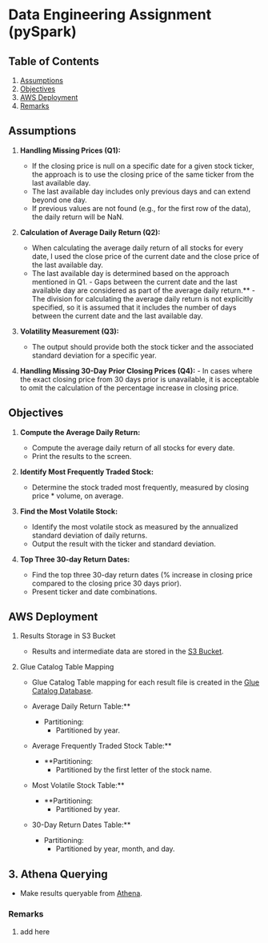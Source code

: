 # Data Engineering Assignment (pySpark)

## Table of Contents
1. [Assumptions](#assumptions)
2. [Objectives](#objectives)
3. [AWS Deployment](#aws-deployment)
4. [Remarks](#remarks)

## Assumptions
1. **Handling Missing Prices (Q1):**
   - If the closing price is null on a specific date for a given stock ticker, the approach is to use the closing price of the same ticker from the last available day.
   - The last available day includes only previous days and can extend beyond one day.
   - If previous values are not found (e.g., for the first row of the data), the daily return will be NaN.

2. **Calculation of Average Daily Return (Q2):**
   - When calculating the average daily return of all stocks for every date, I used the close price of the current date and the close price of the last available day.
   - The last available day is determined based on the approach mentioned in Q1.
         - Gaps between the current date and the last available day are considered as part of the average daily return.**
         - The division for calculating the average daily return is not explicitly specified, so it is assumed that it includes the number of days between the current date and the last available day.

3. **Volatility Measurement (Q3):**
   - The output should provide both the stock ticker and the associated standard deviation for a specific year.

4. **Handling Missing 30-Day Prior Closing Prices (Q4):**
           - In cases where the exact closing price from 30 days prior is unavailable, it is acceptable to omit the calculation of the percentage increase in closing price.
   

## Objectives
1. **Compute the Average Daily Return:**
   - Compute the average daily return of all stocks for every date.
   - Print the results to the screen.

2. **Identify Most Frequently Traded Stock:**
   - Determine the stock traded most frequently, measured by closing price * volume, on average.

3. **Find the Most Volatile Stock:**
   - Identify the most volatile stock as measured by the annualized standard deviation of daily returns.
   - Output the result with the ticker and standard deviation.

4. **Top Three 30-day Return Dates:**
   - Find the top three 30-day return dates (% increase in closing price compared to the closing price 30 days prior).
   - Present ticker and date combinations.

## AWS Deployment

1. Results Storage in S3 Bucket
   - Results and intermediate data are stored in the [S3 Bucket](https://s3.console.aws.amazon.com/s3/buckets/aws-glue-home-assignment-or-azar?region=us-east-1&bucketType=general&tab=objects).

2. Glue Catalog Table Mapping
   - Glue Catalog Table mapping for each result file is created in the [Glue Catalog Database](https://us-east-1.console.aws.amazon.com/glue/home?region=us-east-1#/v2/data-catalog/databases/view/aws-glue-home-assignment-or-azar?catalogId=249751718460).

   - Average Daily Return Table:**
      - Partitioning:
         - Partitioned by year.

   - Average Frequently Traded Stock Table:**
      - **Partitioning:
         - Partitioned by the first letter of the stock name.

   - Most Volatile Stock Table:**
      - **Partitioning:
         - Partitioned by year.

   - 30-Day Return Dates Table:**
      - Partitioning:
         - Partitioned by year, month, and day.

## 3. Athena Querying
   - Make results queryable from [Athena](https://us-east-1.console.aws.amazon.com/athena/home?region=us-east-1#/query-editor).

### Remarks
1. add here

